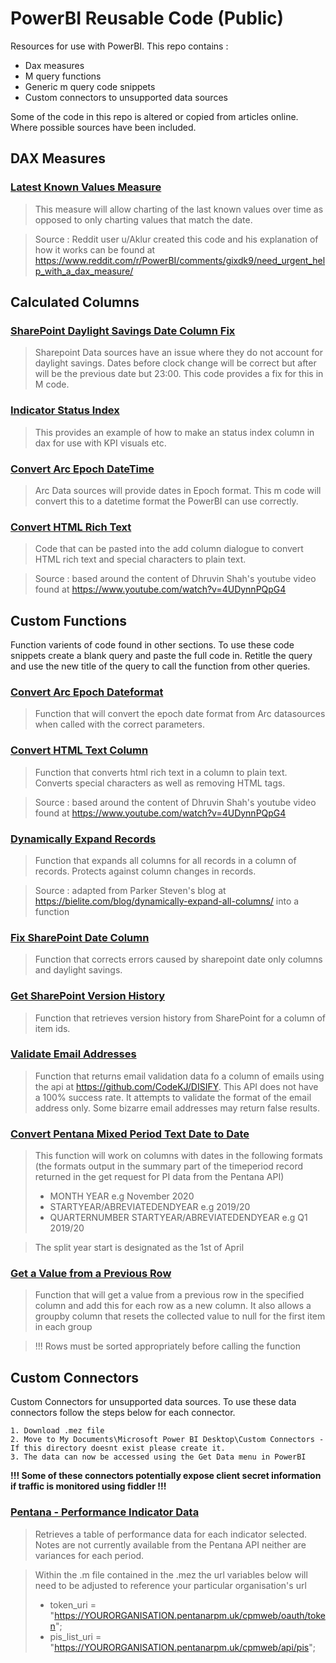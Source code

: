 # PowerBI Reusable Code (Public)
Resources for use with PowerBI. This repo contains :
  * Dax measures
  * M query functions
  * Generic m query code snippets
  * Custom connectors to unsupported data sources

Some of the code in this repo is altered or copied from articles online. Where possible sources have been included.

## DAX Measures
  ### [Latest Known Values Measure](https://github.com/SC-TPP/PowerBI-Public/blob/master/Dax%20Measures/Latest%20Known%20Values%20DAX%20Measure.dax)
  >This measure will allow charting of the last known values over time as opposed to only charting values that match the date.

  >Source : Reddit user u/Aklur created this code and his explanation of how it works can be found at https://www.reddit.com/r/PowerBI/comments/gixdk9/need_urgent_help_with_a_dax_measure/

## Calculated Columns
  ### [SharePoint Daylight Savings Date Column Fix](https://github.com/SC-TPP/PowerBI-Public/blob/master/Calculated%20Columns/SharePoint%20Daylight%20Savings%20Fix.m)
  >Sharepoint Data sources have an issue where they do not account for daylight savings. Dates before clock change will be correct but after will be the previous date but 23:00. This code provides a fix for this in M code.
  ### [Indicator Status Index](https://github.com/SC-TPP/PowerBI-Public/blob/master/Calculated%20Columns/Indicator%20Status%20Index.dax)
  >This provides an example of how to make an status index column in dax for use with KPI visuals etc.
  ### [Convert Arc Epoch DateTime](https://github.com/SC-TPP/PowerBI-Public/blob/master/Calculated%20Columns/Convert%20Arc%20DateTime.m)
  >Arc Data sources will provide dates in Epoch format. This m code will convert this to a datetime format the PowerBI can use correctly.
  ### [Convert HTML Rich Text](https://github.com/SC-TPP/PowerBI-Public/blob/master/Calculated%20Columns/Convert%20HTML.m)
  >Code that can be pasted into the add column dialogue to convert HTML rich text and special characters to plain text.

  >Source : based around the content of Dhruvin Shah's youtube video found at https://www.youtube.com/watch?v=4UDynnPQpG4

## Custom Functions
Function varients of code found in other sections. To use these code snippets create a blank query and paste the full code in. Retitle the query and use the new title of the query to call the function from other queries.

  ### [Convert Arc Epoch Dateformat](https://github.com/SC-TPP/PowerBI-Public/blob/master/Helper%20Functions/Convert%20Arc%20Epoch%20DateFormat%20Function.m)
  >Function that will convert the epoch date format from Arc datasources when called with the correct parameters.
  ### [Convert HTML Text Column](https://github.com/SC-TPP/PowerBI-Public/blob/master/Helper%20Functions/Convert%20HTML%20Text%20Column.m)
  >Function that converts html rich text in a column to plain text. Converts special characters as well as removing HTML tags.

  >Source : based around the content of Dhruvin Shah's youtube video found at https://www.youtube.com/watch?v=4UDynnPQpG4
  ### [Dynamically Expand Records](https://github.com/SC-TPP/PowerBI-Public/blob/master/Helper%20Functions/Dynamically%20Expand%20Records%20-%20Function.m)
  >Function that expands all columns for all records in a column of records. Protects against column changes in records.

  >Source : adapted from Parker Steven's blog at https://bielite.com/blog/dynamically-expand-all-columns/ into a function
  ### [Fix SharePoint Date Column](https://github.com/SC-TPP/PowerBI-Public/blob/master/Helper%20Functions/Fix%20SP%20DateColumn%20Function.m)
  >Function that corrects errors caused by sharepoint date only columns and daylight savings.
  ### [Get SharePoint Version History](https://github.com/SC-TPP/PowerBI-Public/blob/master/Helper%20Functions/Get%20SP%20Version%20History%20Function.m)
  >Function that retrieves version history from SharePoint for a column of item ids.
  ### [Validate Email Addresses](https://github.com/SC-TPP/PowerBI-Public/blob/master/Helper%20Functions/Validate%20Emails.m)
  >Function that returns email validation data fo a column of emails using the api at https://github.com/CodeKJ/DISIFY. This API does not have a 100% success rate. It attempts to validate the format of the email address only. Some bizarre email addresses may return false results.
  ### [Convert Pentana Mixed Period Text Date to Date](https://github.com/SC-TPP/PowerBI-Public/blob/master/Helper%20Functions/Convert%20Pentana%20Mixed%20Period%20Text%20Date%20to%20Date.m)
  > This function will work on columns with dates in the following formats (the formats output in the summary part of the timeperiod record returned in the get request for PI data from the Pentana API)
  >* MONTH YEAR e.g November 2020
  >* STARTYEAR/ABREVIATEDENDYEAR e.g 2019/20
  >* QUARTERNUMBER STARTYEAR/ABREVIATEDENDYEAR e.g Q1 2019/20</br>
  
  >The split year start is designated as the 1st of April
  ### [Get a Value from a Previous Row](https://github.com/SC-TPP/PowerBI-Public/blob/master/Helper%20Functions/Get%20Previous%20Values.m)
  >Function that will get a value from a previous row in the specified column and add this for each row as a new column.
  >It also allows a groupby column that resets the collected value to null for the first item in each group
  
  > !!! Rows must be sorted appropriately before calling the function


## Custom Connectors
Custom Connectors for unsupported data sources. To use these data connectors follow the steps below for each connector.

    1. Download .mez file
    2. Move to My Documents\Microsoft Power BI Desktop\Custom Connectors - If this directory doesnt exist please create it.
    3. The data can now be accessed using the Get Data menu in PowerBI

**!!! Some of these connectors potentially expose client secret information if traffic is monitored using fiddler !!!**

  ### [Pentana - Performance Indicator Data](https://github.com/SC-TPP/PowerBI-Public/blob/master/Custom%20Connectors/Pentana%20-%20Indicators)
  >Retrieves a table of performance data for each indicator selected. Notes are not currently available from the Pentana API neither are variances for each period.

  >Within the .m file contained in the .mez the url variables below will need to be adjusted to reference your particular organisation's url
  > * token_uri = "https://YOURORGANISATION.pentanarpm.uk/cpmweb/oauth/token";
  > * pis_list_uri = "https://YOURORGANISATION.pentanarpm.uk/cpmweb/api/pis";
